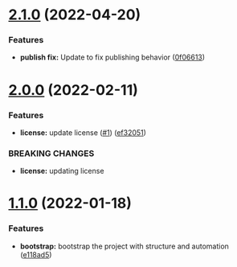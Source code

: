 # [2.1.0](https://github.com/mdial89f/serverless-s3-security-helper/compare/v2.0.0...v2.1.0) (2022-04-20)


### Features

* **publish fix:**  Update to fix publishing behavior ([0f06613](https://github.com/mdial89f/serverless-s3-security-helper/commit/0f06613b8f1dd02a5bd640cdce318c44cbd587b3))

# [2.0.0](https://github.com/mdial89f/serverless-s3-security-helper/compare/v1.1.0...v2.0.0) (2022-02-11)


### Features

* **license:**  update license ([#1](https://github.com/mdial89f/serverless-s3-security-helper/issues/1)) ([ef32051](https://github.com/mdial89f/serverless-s3-security-helper/commit/ef320514471d352ddd923a64956a00022f56c724))


### BREAKING CHANGES

* **license:** updating license

# [1.1.0](https://github.com/mdial89f/serverless-s3-security-helper/compare/v1.0.0...v1.1.0) (2022-01-18)


### Features

* **bootstrap:** bootstrap the project with structure and automation ([e118ad5](https://github.com/mdial89f/serverless-s3-security-helper/commit/e118ad57536e92d5c10abe2ea120f3b0321e15d7))
